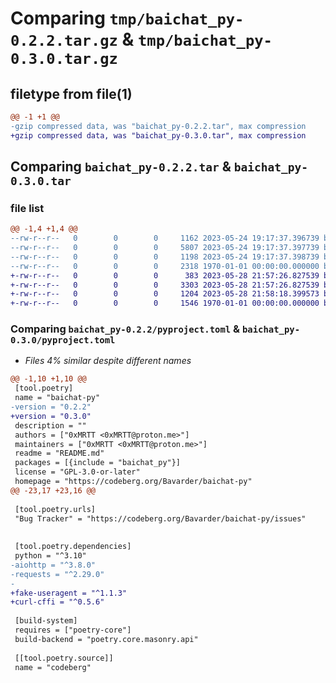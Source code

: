 # Comparing `tmp/baichat_py-0.2.2.tar.gz` & `tmp/baichat_py-0.3.0.tar.gz`

## filetype from file(1)

```diff
@@ -1 +1 @@
-gzip compressed data, was "baichat_py-0.2.2.tar", max compression
+gzip compressed data, was "baichat_py-0.3.0.tar", max compression
```

## Comparing `baichat_py-0.2.2.tar` & `baichat_py-0.3.0.tar`

### file list

```diff
@@ -1,4 +1,4 @@
--rw-r--r--   0        0        0     1162 2023-05-24 19:17:37.396739 baichat_py-0.2.2/README.md
--rw-r--r--   0        0        0     5807 2023-05-24 19:17:37.397739 baichat_py-0.2.2/baichat_py/__init__.py
--rw-r--r--   0        0        0     1198 2023-05-24 19:17:37.398739 baichat_py-0.2.2/pyproject.toml
--rw-r--r--   0        0        0     2318 1970-01-01 00:00:00.000000 baichat_py-0.2.2/PKG-INFO
+-rw-r--r--   0        0        0      383 2023-05-28 21:57:26.827539 baichat_py-0.3.0/README.md
+-rw-r--r--   0        0        0     3303 2023-05-28 21:57:26.827539 baichat_py-0.3.0/baichat_py/__init__.py
+-rw-r--r--   0        0        0     1204 2023-05-28 21:58:18.399573 baichat_py-0.3.0/pyproject.toml
+-rw-r--r--   0        0        0     1546 1970-01-01 00:00:00.000000 baichat_py-0.3.0/PKG-INFO
```

### Comparing `baichat_py-0.2.2/pyproject.toml` & `baichat_py-0.3.0/pyproject.toml`

 * *Files 4% similar despite different names*

```diff
@@ -1,10 +1,10 @@
 [tool.poetry]
 name = "baichat-py"
-version = "0.2.2"
+version = "0.3.0"
 description = ""
 authors = ["0xMRTT <0xMRTT@proton.me>"]
 maintainers = ["0xMRTT <0xMRTT@proton.me>"]
 readme = "README.md"
 packages = [{include = "baichat_py"}]
 license = "GPL-3.0-or-later"
 homepage = "https://codeberg.org/Bavarder/baichat-py"
@@ -23,17 +23,16 @@
 
 [tool.poetry.urls]
 "Bug Tracker" = "https://codeberg.org/Bavarder/baichat-py/issues"
 
 
 [tool.poetry.dependencies]
 python = "^3.10"
-aiohttp = "^3.8.0"
-requests = "^2.29.0"
-
+fake-useragent = "^1.1.3"
+curl-cffi = "^0.5.6"
 
 [build-system]
 requires = ["poetry-core"]
 build-backend = "poetry.core.masonry.api"
 
 [[tool.poetry.source]]
 name = "codeberg"
```

